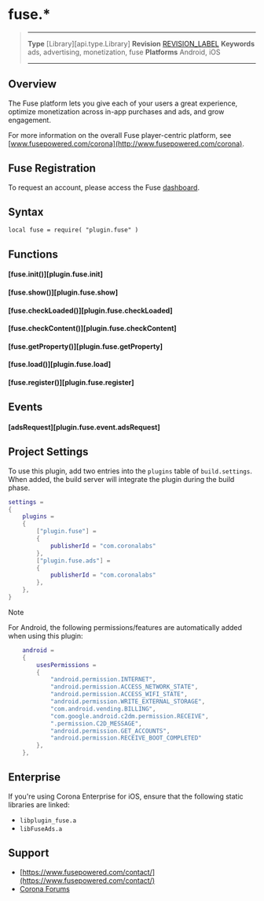 # fuse.*

> --------------------- ------------------------------------------------------------------------------------------
> __Type__              [Library][api.type.Library]
> __Revision__          [REVISION_LABEL](REVISION_URL)
> __Keywords__          ads, advertising, monetization, fuse
> __Platforms__			Android, iOS
> --------------------- ------------------------------------------------------------------------------------------

## Overview

The Fuse platform lets you give each of your users a great experience, optimize monetization across <nobr>in-app</nobr> purchases and ads, and grow engagement.

For more information on the overall Fuse <nobr>player-centric</nobr> platform, see [www.fusepowered.com/corona](http://www.fusepowered.com/corona).


## Fuse Registration

To request an account, please access the Fuse [dashboard](https://dashboard.fusepowered.com/).


## Syntax

	local fuse = require( "plugin.fuse" )


## Functions

#### [fuse.init()][plugin.fuse.init]

#### [fuse.show()][plugin.fuse.show]

#### [fuse.checkLoaded()][plugin.fuse.checkLoaded]

#### [fuse.checkContent()][plugin.fuse.checkContent]

#### [fuse.getProperty()][plugin.fuse.getProperty]

#### [fuse.load()][plugin.fuse.load]

#### [fuse.register()][plugin.fuse.register]


## Events

#### [adsRequest][plugin.fuse.event.adsRequest]


<a id="projsettings"></a>

## Project Settings

To use this plugin, add two entries into the `plugins` table of `build.settings`. When added, the build server will integrate the plugin during the build phase.

``````lua
settings =
{
	plugins =
	{
		["plugin.fuse"] =
		{
			publisherId = "com.coronalabs"
		},
		["plugin.fuse.ads"] =
		{
			publisherId = "com.coronalabs"
		},
	},		
}
``````

<div class="guide-notebox">
<div class="notebox-title">Note</div>

For Android, the following permissions/features are automatically added when using this plugin:

``````lua
	android =
	{
		usesPermissions =
		{
			"android.permission.INTERNET",
			"android.permission.ACCESS_NETWORK_STATE",
			"android.permission.ACCESS_WIFI_STATE",
			"android.permission.WRITE_EXTERNAL_STORAGE",
			"com.android.vending.BILLING",
			"com.google.android.c2dm.permission.RECEIVE",
			".permission.C2D_MESSAGE",
			"android.permission.GET_ACCOUNTS",
			"android.permission.RECEIVE_BOOT_COMPLETED"
		},
	},
``````

</div>


## Enterprise

If you're using Corona Enterprise for iOS, ensure that the following static libraries are linked:

* `libplugin_fuse.a`
* `libFuseAds.a`


## Support

* [https://www.fusepowered.com/contact/](https://www.fusepowered.com/contact/)
* [Corona Forums](http://forums.coronalabs.com/forum/646-fusepowered/)
